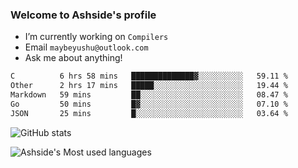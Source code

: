 ### Welcome to Ashside's profile

- I’m currently working on `Compilers`
- Email `maybeyushu@outlook.com`
- Ask me about anything!

<!--START_SECTION:waka-->

```txt
C          6 hrs 58 mins   ██████████████▓░░░░░░░░░░   59.11 %
Other      2 hrs 17 mins   █████░░░░░░░░░░░░░░░░░░░░   19.44 %
Markdown   59 mins         ██░░░░░░░░░░░░░░░░░░░░░░░   08.47 %
Go         50 mins         █▓░░░░░░░░░░░░░░░░░░░░░░░   07.10 %
JSON       25 mins         █░░░░░░░░░░░░░░░░░░░░░░░░   03.64 %
```

<!--END_SECTION:waka-->

![GitHub stats](https://github-readme-stats.vercel.app/api?username=Ashside)

![Ashside's Most used languages](https://github-readme-stats.vercel.app/api/top-langs/?username=Ashside&layout=compact&hide_border=true&langs_count=10)


